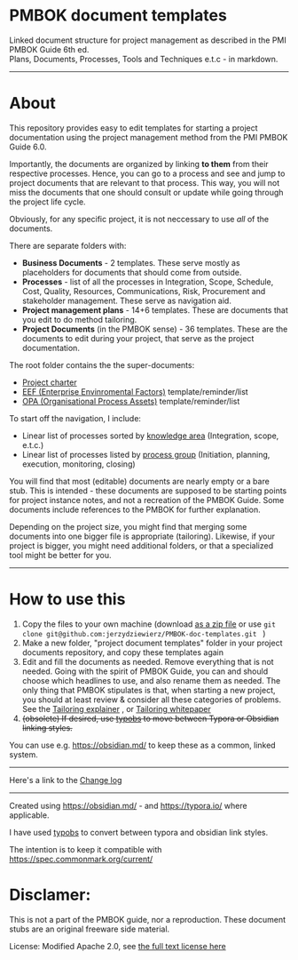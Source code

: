 # PMBOK document templates
Linked document structure for project management as described in the PMI PMBOK Guide 6th ed.  
Plans, Documents, Processes, Tools and Techniques e.t.c - in markdown.

---

# About

This repository provides easy to edit templates for starting a project documentation using the project management method from the PMI PMBOK Guide 6.0. 

Importantly, the documents are organized by linking **to them** from their respective processes. Hence, you can go to a process and see and jump to project documents that are relevant to that process. This way, you will not miss the documents that one should consult or update while going through the project life cycle.

Obviously, for any specific project, it is not neccessary to use *all* of the documents.

There are separate folders with:
- **Business Documents** - 2 templates. These serve mostly as placeholders for documents that should come from outside.
- **Processes** - list of all the processes in Integration, Scope, Schedule, Cost, Quality, Resources, Communications, Risk, Procurement and stakeholder management. These serve as navigation aid.
- **Project management plans** - 14+6 templates. These are documents that you edit to do method tailoring.
- **Project Documents** (in the PMBOK sense) - 36 templates. These are the documents to edit during your project, that serve as the project documentation. 



The root folder contains the the super-documents:
- [Project charter](PMBOK%20templates/Project%20charter.md)
- [EEF (Enterprise Envinromental Factors)](PMBOK%20templates/EEF%20Enterprise%20Environmental%20Factors.md) template/reminder/list
- [OPA (Organisational Process Assets)](PMBOK%20templates/OPA%20Organizational%20process%20assets.md) template/reminder/list



To start off the navigation, I include:

- Linear list of processes sorted by [knowledge area](PMBOK%20templates/=Knowledge%20areas.md) (Integration, scope, e.t.c.)
- Linear list of processes listed by [process group](PMBOK%20templates/=Process%20groups.md) (Initiation, planning, execution, monitoring, closing)



You will find that most (editable) documents are nearly empty or a bare stub. This is intended - these documents are supposed to be starting points for project instance notes, and not a recreation of the PMBOK Guide.  Some documents include references to the PMBOK for further explanation. 

Depending on the project size, you might find that merging some documents into one bigger file is appropriate (tailoring). Likewise, if your project is bigger, you might need additional folders, or that a specialized tool might be better for you.

------


# How to use this

1. Copy the files to your own machine (download [as a zip file](https://github.com/jerzydziewierz/PMBOK-doc-templates/archive/refs/heads/master.zip) or use `git clone git@github.com:jerzydziewierz/PMBOK-doc-templates.git ` )
2. Make a new folder, "project document templates" folder in your project documents repository, and copy these templates again
3. Edit and fill the documents as needed. Remove everything that is not needed. Going with the spirit of PMBOK Guide, you can and should choose which headlines to use, and also rename them as needed. The only thing that PMBOK stipulates is that, when  starting a new project, you should at least review & consider all  these categories of problems. See the [Tailoring explainer](https://www.pmi.org/-/media/pmi/documents/public/pdf/pmbok-standards/pmbok-tailoring-explainer-20-oct-2020.pdf) , or [Tailoring whitepaper](https://www.pmi.org/learning/library/tailoring-benefits-project-management-methodology-11133)
5. ~~(obsolete) If desired, use [typobs](https://github.com/jerzydziewierz/typobs) to move between Typora or Obsidian linking styles.~~

You can use e.g. https://obsidian.md/ to keep these as a common, linked system. 



---

Here's a link to the [Change log](changelog.md) 

---

Created using https://obsidian.md/ - and https://typora.io/ where applicable. 

I have used [typobs](https://github.com/jerzydziewierz/typobs) to convert between typora and obsidian link styles.

The intention is to keep it compatible with https://spec.commonmark.org/current/




# Disclamer:

This is not a part of the  PMBOK guide, nor a reproduction. These document stubs are an original freeware side material. 

License: Modified Apache 2.0, see [the full text license here](LICENSE)

